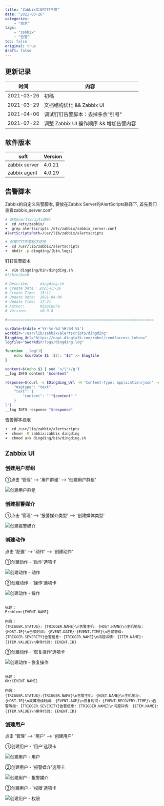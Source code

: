 ```yaml
---
title: "Zabbix实现钉钉告警"
date: "2021-03-26"
categories:
    - "技术"
tags:
    - "zabbix"
    - "告警"
toc: false
original: true
draft: false
---
```


## 更新记录

| 时间       | 内容 |
| ---------- | ---- |
| 2021-03-26 | 初稿 |
| 2021-03-29 | 文档结构优化 && Zabbix UI |
| 2021-04-06 | 调试钉钉告警脚本：去掉多余"引号" |
| 2021-07-22 | 调整 Zabbix UI 操作顺序 && 增加告警内容 |

## 软件版本

| soft          | Version |
| ------------- | ------- |
| zabbix server | 4.0.21  |
| zabbix agent  | 4.0.29  |

## 告警脚本

Zabbix的自定义告警脚本, 要放在Zabbix Server的AlertScripts路径下, 首先我们查看zabbix_server.conf

``` zsh
# 查找alertscripts路径
➜  cd /etc/zabbix/
➜  grep alertscripts /etc/zabbix/zabbix_server.conf
AlertScriptsPath=/usr/lib/zabbix/alertscripts

# 创建钉钉告警程序路径
➜  cd /usr/lib/zabbix/alertscripts
➜  mkdir -p dingding/{bin,logs}
```

钉钉告警脚本

``` zsh
➜  vim dingding/bin/dingding.sh
#!/bin/bash

# Describe:     dingding.sh
# Create Date： 2021-03-26
# Create Time:  15:11
# Update Date:  2021-04-06
# Update Time:  17:21
# Author:       MiaoCunFa
# Version:      v0.0.8

#===================================================================

curDate=$(date +'%Y-%m-%d %H:%M:%S')
workdir="/usr/lib/zabbix/alertscripts/dingding"
Dingding_Url="https://oapi.dingtalk.com/robot/send?access_token="
logfile="$workdir/logs/dingding.log"

function __log(){
    echo $curDate $1 [$2]: "$3" >> $logfile
}

content=$(echo $1 | sed 's/\"//g')
__log INFO content "$content"

response=$(curl -s $Dingding_Url -H 'Content-Type: application/json' -d '{
    "msgtype": "text",
    "text": {
        "content": "'"$content"'"
    }
}')
__log INFO response "$response"
```

告警脚本权限

``` zsh
➜  cd /usr/lib/zabbix/alertscripts
➜  chown -R zabbix:zabbix dingding
➜  chmod u+x dingding/bin/dingding.sh
```

## Zabbix UI

### 创建用户群组

①点击 '管理' --> '用户群组' --> '创建用户群组'

![创建用户群组](https://cdn.jsdelivr.net/gh/miaocunfa/imghosting/img/zabbix_dingding_20210329_07.jpg)

### 创建报警媒介

①点击 '管理' --> '报警媒介类型' --> '创建媒体类型'

![创建报警媒介](https://cdn.jsdelivr.net/gh/miaocunfa/imghosting/img/zabbix_dingding_20210329_04.jpg)

### 创建动作

点击 '配置' --> '动作' --> '创建动作'

①创建动作 - '动作'选项卡

![创建动作 - 动作](https://cdn.jsdelivr.net/gh/miaocunfa/imghosting/img/zabbix_dingding_20210329_03.jpg)

②创建动作 - '操作'选项卡

![创建动作 - 操作](https://cdn.jsdelivr.net/gh/miaocunfa/imghosting/img/zabbix_dingding_20210329_01.jpg)

```

标题：
Problem:{EVENT.NAME}

内容：
{TRIGGER.STATUS}: {TRIGGER.NAME}\n告警主机: {HOST.NAME}\n主机地址: {HOST.IP}\n告警时间: {EVENT.DATE}-{EVENT.TIME}\n告警等级: {TRIGGER.SEVERITY}告警信息: {TRIGGER.NAME}\n问题详情: {ITEM.NAME}:{ITEM.VALUE}\n事件代码: {EVENT.ID}

```

③创建动作 - '恢复操作'选项卡

![创建动作 - 恢复操作](https://cdn.jsdelivr.net/gh/miaocunfa/imghosting/img/zabbix_dingding_20210329_02.jpg)

```

标题：
OK:{EVENT.NAME}

内容：
{TRIGGER.STATUS}:{TRIGGER.NAME}\n告警主机: {HOST.NAME}\n主机地址: {HOST.IP}\n故障持续时间: {EVENT.AGE}\n恢复时间: {EVENT.RECOVERY.TIME}\n告警等级: {TRIGGER.SEVERITY}告警信息: {TRIGGER.NAME}\n问题详情: {ITEM.NAME}:{ITEM.VALUE}\n事件代码: {EVENT.ID}

```

### 创建用户

点击 '管理' --> '用户' --> '创建用户'

①创建用户 - '用户'选项卡

![创建用户 - 用户](https://cdn.jsdelivr.net/gh/miaocunfa/imghosting/img/zabbix_dingding_20210329_05.jpg)

②创建用户 - '报警媒介'选项卡

![创建用户 - 报警媒介](https://cdn.jsdelivr.net/gh/miaocunfa/imghosting/img/zabbix_dingding_20210329_06.jpg)

③创建用户 - '权限'选项卡

![创建用户 - 权限](https://cdn.jsdelivr.net/gh/miaocunfa/imghosting/img/zabbix_dingding_20210329_08.jpg)
